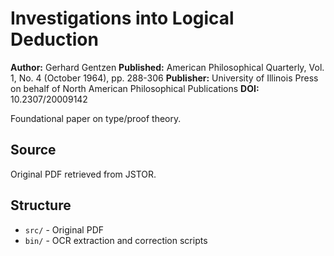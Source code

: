 # Investigations into Logical Deduction

**Author:** Gerhard Gentzen
**Published:** American Philosophical Quarterly, Vol. 1, No. 4 (October 1964), pp. 288-306
**Publisher:** University of Illinois Press on behalf of North American Philosophical Publications
**DOI:** 10.2307/20009142

Foundational paper on type/proof theory.

## Source

Original PDF retrieved from JSTOR.

## Structure

- `src/` - Original PDF
- `bin/` - OCR extraction and correction scripts
